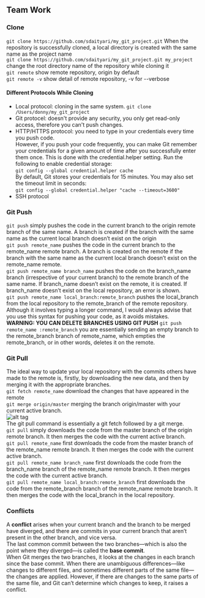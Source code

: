 ## Team Work
### Clone
`git clone https://github.com/sdaityari/my_git_project.git` When the repository is successfully cloned, a local directory is created with the same name as the project name  
`git clone https://github.com/sdaityari/my_git_project.git my_project` change the root directory name of the repository while cloning it  
`git remote` show remote repository, origin by default  
`git remote -v` show detail of remote repository, -v for --verbose  
#### Different Protocols While Cloning
* Local protocol: cloning in the same system. `git clone /Users/donny/my_git_project`  
* Git protocel: doesn't provide any security, you only get read-only access, therefore you can't push changes. 
* HTTP/HTTPS protocol: you need to type in your credentials every time you push code.  
However, if you push your code frequently, you can make Git remember your credentials for a given amount of time after you successfully enter them once. This is done with the credential.helper setting. Run the following to enable credential storage:  
`git config --global credential.helper cache`  
By default, Git stores your credentials for 15 minutes. You may also set the timeout limit in seconds:  
`git config --global credential.helper "cache --timeout=3600"`  
* SSH protocol

### Git Push
`git push` simply pushes the code in the current branch to the origin remote branch of the same name. A branch is created if the branch with the same name as the current local branch doesn’t exist on the origin  
`git push remote_name` pushes the code in the current branch to the remote\_name remote branch. A branch is created on the remote if the branch with the same name as the current local branch doesn’t exist on the remote\_name remote.  
`git push remote_name branch_name` pushes the code on the branch_name branch (irrespective of your current branch) to the remote branch of the same name. If branch_name doesn’t exist on the remote, it is created. If branch_name doesn’t exist on the local repository, an error is shown.  
`git push remote_name local_branch:remote_branch` pushes the local_branch from the local repository to the remote_branch of the remote repository. Although it involves typing a longer command, I would always advise that you use this syntax for pushing your code, as it avoids mistakes.  
**WARNING: YOU CAN DELETE BRANCHES USING GIT PUSH**
`git push remote_name :remote_branch` you are essentially sending an empty branch to the remote_branch branch of remote_name, which empties the remote_branch, or in other words, deletes it on the remote.   

### Git Pull
The ideal way to update your local repository with the commits others have made to the remote is, firstly, by downloading the new data, and then by merging it with the appropriate branches.  
`git fetch remote_name` download the changes that have appeared in the remote  
`git merge origin/master` merging the branch origin/master with your current active branch.  
![alt tag](https://github.com/jiankuang/technotes/blob/master/Git/status.of.the.repositories.before.and.after.the.fetch.merge.process.png)  
The git pull command is essentially a git fetch followed by a git merge.  
`git pull` simply downloads the code from the master branch of the origin remote branch. It then merges the code with the current active branch.  
`git pull remote_name` first downloads the code from the master branch of the remote_name remote branch. It then merges the code with the current active branch.  
`git pull remote_name branch_name` first downloads the code from the branch_name branch of the remote_name remote branch. It then merges the code with the current active branch.  
`git pull remote_name local_branch:remote_branch` first downloads the code from the remote_branch branch of the remote_name remote branch. It then merges the code with the local_branch in the local repository.  

### Conflicts
A **conflict** arises when your current branch and the branch to be merged have diverged, and there are commits in your current branch that aren’t present in the other branch, and vice versa.  
The last common commit between the two branches—which is also the point where they diverged—is called the **base commit**.  
When Git merges the two branches, it looks at the changes in each branch since the base commit. When there are unambiguous differences—like changes to different files, and sometimes different parts of the same file—the changes are applied. However, if there are changes to the same parts of the same file, and Git can’t determine which changes to keep, it raises a conflict.
